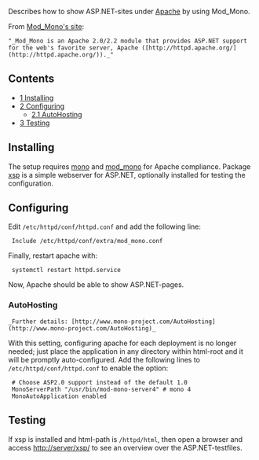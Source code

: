 Describes how to show ASP.NET-sites under [Apache](/index.php/Apache "Apache") by using Mod_Mono.

From [Mod_Mono's site](http://www.mono-project.com/Mod_mono):

	"_Mod_Mono is an Apache 2.0/2.2 module that provides ASP.NET support for the web's favorite server, Apache ([http://httpd.apache.org/](http://httpd.apache.org/))._"

## Contents

*   [1 Installing](#Installing)
*   [2 Configuring](#Configuring)
    *   [2.1 AutoHosting](#AutoHosting)
*   [3 Testing](#Testing)

## Installing

The setup requires [mono](https://www.archlinux.org/packages/?name=mono) and [mod_mono](https://www.archlinux.org/packages/?name=mod_mono) for Apache compliance. Package [xsp](https://www.archlinux.org/packages/?name=xsp) is a simple webserver for ASP.NET, optionally installed for testing the configuration.

## Configuring

Edit `/etc/httpd/conf/httpd.conf` and add the following line:

```
 Include /etc/httpd/conf/extra/mod_mono.conf

```

Finally, restart apache with:

```
 systemctl restart httpd.service

```

Now, Apache should be able to show ASP.NET-pages.

### AutoHosting

	_Further details: [http://www.mono-project.com/AutoHosting](http://www.mono-project.com/AutoHosting)_

With this setting, configuring apache for each deployment is no longer needed; just place the application in any directory within html-root and it will be promptly auto-configured. Add the following lines to `/etc/httpd/conf/httpd.conf` to enable the option:

```
 # Choose ASP2.0 support instead of the default 1.0
 MonoServerPath "/usr/bin/mod-mono-server4" # mono 4
 MonoAutoApplication enabled

```

## Testing

If xsp is installed and html-path is `/httpd/html`, then open a browser and access [http://server/xsp/](http://server/xsp/) to see an overview over the ASP.NET-testfiles.
